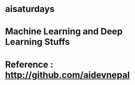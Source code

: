 # aisaturdays

# Machine Learning and Deep Learning Stuffs

# Reference : http://github.com/aidevnepal
